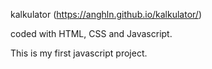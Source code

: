kalkulator (https://anghln.github.io/kalkulator/)

coded with HTML, CSS and Javascript.

This is my first javascript project.
